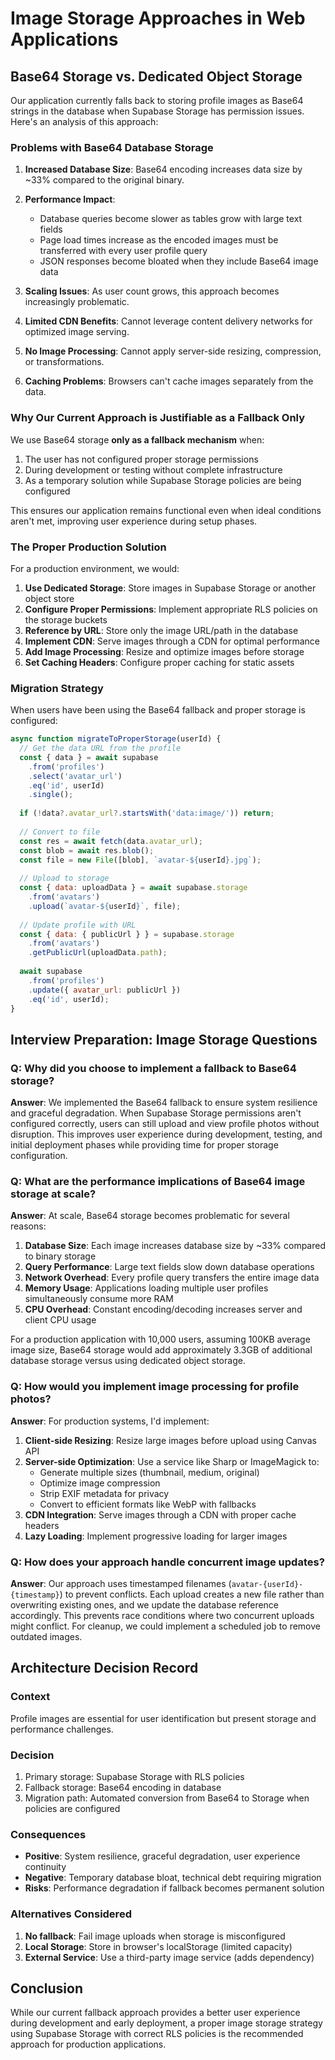 # Image Storage Approaches in Web Applications

## Base64 Storage vs. Dedicated Object Storage

Our application currently falls back to storing profile images as Base64 strings in the database when Supabase Storage has permission issues. Here's an analysis of this approach:

### Problems with Base64 Database Storage

1. **Increased Database Size**: Base64 encoding increases data size by ~33% compared to the original binary.
2. **Performance Impact**: 
   - Database queries become slower as tables grow with large text fields
   - Page load times increase as the encoded images must be transferred with every user profile query
   - JSON responses become bloated when they include Base64 image data

3. **Scaling Issues**: As user count grows, this approach becomes increasingly problematic.
4. **Limited CDN Benefits**: Cannot leverage content delivery networks for optimized image serving.
5. **No Image Processing**: Cannot apply server-side resizing, compression, or transformations.
6. **Caching Problems**: Browsers can't cache images separately from the data.

### Why Our Current Approach is Justifiable as a Fallback Only

We use Base64 storage **only as a fallback mechanism** when:
1. The user has not configured proper storage permissions
2. During development or testing without complete infrastructure
3. As a temporary solution while Supabase Storage policies are being configured

This ensures our application remains functional even when ideal conditions aren't met, improving user experience during setup phases.

### The Proper Production Solution

For a production environment, we would:

1. **Use Dedicated Storage**: Store images in Supabase Storage or another object store
2. **Configure Proper Permissions**: Implement appropriate RLS policies on the storage buckets
3. **Reference by URL**: Store only the image URL/path in the database
4. **Implement CDN**: Serve images through a CDN for optimal performance
5. **Add Image Processing**: Resize and optimize images before storage
6. **Set Caching Headers**: Configure proper caching for static assets

### Migration Strategy

When users have been using the Base64 fallback and proper storage is configured:

```javascript
async function migrateToProperStorage(userId) {
  // Get the data URL from the profile
  const { data } = await supabase
    .from('profiles')
    .select('avatar_url')
    .eq('id', userId)
    .single();
    
  if (!data?.avatar_url?.startsWith('data:image/')) return;
  
  // Convert to file
  const res = await fetch(data.avatar_url);
  const blob = await res.blob();
  const file = new File([blob], `avatar-${userId}.jpg`);
  
  // Upload to storage
  const { data: uploadData } = await supabase.storage
    .from('avatars')
    .upload(`avatar-${userId}`, file);
    
  // Update profile with URL
  const { data: { publicUrl } } = supabase.storage
    .from('avatars')
    .getPublicUrl(uploadData.path);
    
  await supabase
    .from('profiles')
    .update({ avatar_url: publicUrl })
    .eq('id', userId);
}
```

## Interview Preparation: Image Storage Questions

### Q: Why did you choose to implement a fallback to Base64 storage?
**Answer**: We implemented the Base64 fallback to ensure system resilience and graceful degradation. When Supabase Storage permissions aren't configured correctly, users can still upload and view profile photos without disruption. This improves user experience during development, testing, and initial deployment phases while providing time for proper storage configuration.

### Q: What are the performance implications of Base64 image storage at scale?
**Answer**: At scale, Base64 storage becomes problematic for several reasons:
1. **Database Size**: Each image increases database size by ~33% compared to binary storage
2. **Query Performance**: Large text fields slow down database operations
3. **Network Overhead**: Every profile query transfers the entire image data
4. **Memory Usage**: Applications loading multiple user profiles simultaneously consume more RAM
5. **CPU Overhead**: Constant encoding/decoding increases server and client CPU usage

For a production application with 10,000 users, assuming 100KB average image size, Base64 storage would add approximately 3.3GB of additional database storage versus using dedicated object storage.

### Q: How would you implement image processing for profile photos?
**Answer**: For production systems, I'd implement:
1. **Client-side Resizing**: Resize large images before upload using Canvas API
2. **Server-side Optimization**: Use a service like Sharp or ImageMagick to:
   - Generate multiple sizes (thumbnail, medium, original)
   - Optimize image compression
   - Strip EXIF metadata for privacy
   - Convert to efficient formats like WebP with fallbacks
3. **CDN Integration**: Serve images through a CDN with proper cache headers
4. **Lazy Loading**: Implement progressive loading for larger images

### Q: How does your approach handle concurrent image updates?
**Answer**: Our approach uses timestamped filenames (`avatar-{userId}-{timestamp}`) to prevent conflicts. Each upload creates a new file rather than overwriting existing ones, and we update the database reference accordingly. This prevents race conditions where two concurrent uploads might conflict. For cleanup, we could implement a scheduled job to remove outdated images.

## Architecture Decision Record

### Context
Profile images are essential for user identification but present storage and performance challenges.

### Decision
1. Primary storage: Supabase Storage with RLS policies
2. Fallback storage: Base64 encoding in database
3. Migration path: Automated conversion from Base64 to Storage when policies are configured

### Consequences
- **Positive**: System resilience, graceful degradation, user experience continuity
- **Negative**: Temporary database bloat, technical debt requiring migration
- **Risks**: Performance degradation if fallback becomes permanent solution

### Alternatives Considered
1. **No fallback**: Fail image uploads when storage is misconfigured
2. **Local Storage**: Store in browser's localStorage (limited capacity)
3. **External Service**: Use a third-party image service (adds dependency)

## Conclusion

While our current fallback approach provides a better user experience during development and early deployment, a proper image storage strategy using Supabase Storage with correct RLS policies is the recommended approach for production applications.
